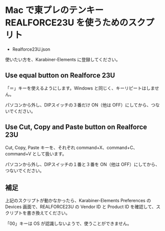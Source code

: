 # Mac で東プレのテンキー REALFORCE23U を使うためのスクプリト

* Realforce23U.json

使いたい方を、Karabiner-Elements に登録してください。

## Use equal button on Realforce 23U

「＝」キーを使えるようにします。Windows と同じく、キーリピートはしません。

パソコンから外し、DIPスイッチの３番だけ ON（他は OFF）にしてから、つないでください。

## Use Cut, Copy and Paste button on Realforce 23U

Cut, Copy, Paste キーを、それぞれ command+X、command+C、command+V として扱います。

パソコンから外し、DIPスイッチの１番と３番を ON（他は OFF）にしてから、つないでください。

## 補足

上記のスクリプトが動かなかったら、Karabiner-Elements Preferences の Devices 画面で、REALFORCE23U の Vendor ID と Product ID を確認して、スクリプトを書き換えてください。

「00」キーは OS が認識しないようで、使うことができません。
